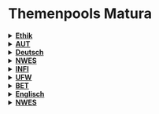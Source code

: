 Themenpools Matura
====

<details>
	<summary><strong><u>
		Ethik
	</u></strong></summary>
	<ol>
		<li>Glück und Freiheit > Tugendethik, Gesinnungsethik, Verantwortungsethik, Vertragsethik</li>
		<li>Menschnwürde, Menschenrechte, Bioethik</li>
		<li>Wirtschftsethik und Globalisierung</li>
		<li>Politische Ethik und Friedensethik, Gerechtigkeit</li>
		<li>Sehen - Urteilen - Handeln > moralisches Entscheiden und Handeln: Utilitarismus, Hedonismus, Deontologie, Teleologie</li>
		<li>Technikethik und Umweltethik</li>
		<li>Weltethos / Ethik in den Weltreligionen</li>
	</ol>
</details>
<details>
	<summary><strong><u>
		AUT
	</u></strong></summary>
	<ol>
		<li>Gleichstromtechnik</li>
		<li>Wechselstromtechnik</li>
		<li>Sensorik und Robotik</li>
		<li>Steuerungstechnik</li>
		<li>Regelungstechnik und berührungslose Identifikation</li>
		<li>Diskrete Simulation</li>
	</ol>
</details>
<details>
	<summary><strong><u>
		Deutsch
	</u></strong></summary>
	<ol>
		<li>Sprache und Kommunikation</li>
		<li>Medien und Medienanalyse</li>
		<li>"Klassiker" der deutschen Literatur</li>
		<li>Zeitgenössische Literatur</li>
		<li>Literaturgattungen, literarische Genres und literarische Motive</li>
		<li>Kulturbetrieb (Literaturkritik, Literaturpreise, Kabarett, Theater, Inszenierungen, Filme, Bestseller, ...)</li>
	</ol>
</details>
<details>
	<summary><strong><u>
		NWES
	</u></strong></summary>
	<ol>
		<li>OSI Model - Networking Concepts</li>
		<li>Switching Concepts</li>
		<li>Routing Concepts</li>
		<li>Network Security</li>
		<li>Cryptographic Concepts</li>
		<li>Wifi</li>
	</ol>
</details>
<details>
	<summary><strong><u>
		INFI
	</u></strong></summary>
	<ol>
		<li>Datenmodellierung und Datendefinition in relationalen Datenbanken</li>
		<li>Umgang mit Datenbanksystemen und Datenabfragen mit SQL</li>
		<li>Datenbankprogrammierung in Kombination mit weiteren Technologien</li>
		<li>Informationssysteme zur Entscheidungsunterstützung und deren Anwendungen</li>
		<li>Beschaffungsprozesse und Lagerbewirtschaftung inkl. Finanzbuchhaltung</li>
		<li>Vertriebsprozesse und Lagerbewirtschaftung inkl. Finanzbuchhaltung</li>
		<li>Produktions- und Dispositionsprozesse inkl. Kostenrechnung</li>
	</ol>
</details>
<details>
	<summary><strong><u>
		UFW
	</u></strong></summary>
	<ol>
		<li>Buchhaltung, Bilanzierung, Controlling</li>
		<li>Personalmanagement und Mitarbeiterführung</li>
		<li>Technischer Vertrieb und Marketing</li>
		<li>Wirtschafts- und Steuerrecht</li>
		<li>Finanzierung und Investition</li>
		<li>Entrepreneur und Innovation</li>
	</ol>
</details>
<details>
	<summary><strong><u>
		BET
	</u></strong></summary>
	<ol>
		<li>Kostenrechnung</li>
		<li>Materialwirtschaft und Logistik</li>
		<li>Arbeitsvorbereitung und PPS</li>
		<li>Unternehmensorganisation</li>
		<li>Qualtiäts- und Umweltmanagement</li>
		<li>Arbeitsplatz- und Betriebsstättenplanung</li>
	</ol>
</details>
<details>
	<summary><strong><u>
		Englisch
	</u></strong></summary>
	<ol>
		<li>The English Speaking World</li>
		<li>Society and Lifestyle</li>
		<li>Science and Technology</li>
		<li>Current Issues</li>
		<li>Environmental Issues</li>
		<li>World of Work</li>
	</ol>
</details>
<details>
	<summary><strong><u>
		NWES
	</u></strong></summary>
	<ol>
		<li>OIS Model - Networking Concepts</li>
		<li>Switching Concepts</li>
		<li>Routing Concepts</li>
		<li>Network Security</li>
		<li>Cryptographic Concepts</li>
		<li>Wifi</li>
	</ol>
</details>
